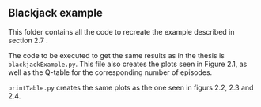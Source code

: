 ## Blackjack example
This folder contains all the code to recreate the example described in section 2.7 .

The code to be executed to get the same results as in the thesis is `blackjackExample.py`. This file also creates the plots seen in Figure 2.1, as well as the Q-table for the corresponding number of episodes. 

`printTable.py` creates the same plots as the one seen in figurs 2.2, 2.3 and 2.4.


